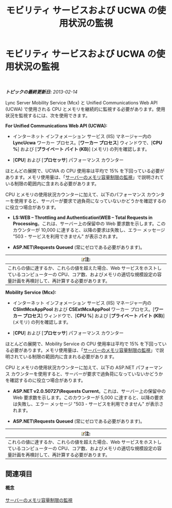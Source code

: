 ﻿---
title: モビリティ サービスおよび UCWA の使用状況の監視
TOCTitle: モビリティ サービスおよび UCWA の使用状況の監視
ms:assetid: 8389b37a-ca3e-4047-8b51-85bc07da87e8
ms:mtpsurl: https://technet.microsoft.com/ja-jp/library/Hh690025(v=OCS.15)
ms:contentKeyID: 48272692
ms.date: 05/19/2016
mtps_version: v=OCS.15
ms.translationtype: HT
---

# モビリティ サービスおよび UCWA の使用状況の監視

 

_**トピックの最終更新日:** 2013-02-14_

Lync Server Mobility Service (Mcx) と Unified Communications Web API (UCWA) で使用される CPU とメモリを継続的に監視する必要があります。使用状況を監視するには、次を使用できます。

**For Unified Communications Web API (UCWA):**

  - インターネット インフォメーション サービス (IIS) マネージャー内の **LyncUcwa** ワーカー プロセス。\[**ワーカー プロセス**\] ウィンドウで、\[**CPU %**\] および \[**プライベート バイト (KB)**\] (メモリ) の列を確認します。

  - \[**CPU**\] および \[**プロセッサ**\] パフォーマンス カウンター

ほとんどの展開で、UCWA の CPU 使用率は平均で 15% を下回っている必要があります。メモリ使用量は、「[サーバーのメモリ容量制限の監視](lync-server-2013-monitoring-for-server-memory-capacity-limits.md)」で説明されている制限の範囲内に含まれる必要があります。

CPU とメモリの使用状況カウンターに加えて、以下のパフォーマンス カウンターを使用すると、サーバーが要求で過負荷になっていないかどうかを確認するのに役立つ場合があります。

  - **LS:WEB – Throttling and Authentication\\WEB – Total Requests in Processing**。これは、サーバー上の保留中の Web 要求数を示します。このカウンターが 10,000 に達すると、以降の要求は失敗し、エラー メッセージ "503 - サービスを利用できません" が表示されます。

  - **ASP.NET\\Requests Queued** (常にゼロである必要があります)。

<table>
<thead>
<tr class="header">
<th><img src="images/Gg412781.note(OCS.15).gif" title="note" alt="note" />注:</th>
</tr>
</thead>
<tbody>
<tr class="odd">
<td>これらの値に達するか、これらの値を超えた場合、Web サービスをホストしているコンピューターの CPU、コア数、およびメモリの適切な規模設定の容量計画を再検討して、再計算する必要があります。</td>
</tr>
</tbody>
</table>


**Mobility Service (Mcx):**

  - インターネット インフォメーション サービス (IIS) マネージャー内の **CSIntMcxAppPool** および **CSExtMcxAppPool** ワーカー プロセス。\[**ワーカー プロセス**\] ウィンドウで、\[**CPU %**\] および \[**プライベート バイト (KB)**\] (メモリ) の列を確認します。

  - \[**CPU**\] および \[**プロセッサ**\] パフォーマンス カウンター

ほとんどの展開で、Mobility Service の CPU 使用率は平均で 15% を下回っている必要があります。メモリ使用量は、「[サーバーのメモリ容量制限の監視](lync-server-2013-monitoring-for-server-memory-capacity-limits.md)」で説明されている制限の範囲内に含まれる必要があります。

CPU とメモリの使用状況カウンターに加えて、以下の ASP.NET パフォーマンス カウンターを使用すると、サーバーが要求で過負荷になっていないかどうかを確認するのに役立つ場合があります。

  - **ASP.NET v2.0.50727\\Requests Current**。これは、サーバー上の保留中の Web 要求数を示します。このカウンターが 5,000 に達すると、以降の要求は失敗し、エラー メッセージ "503 - サービスを利用できません" が表示されます。

  - **ASP.NET\\Requests Queued** (常にゼロである必要があります)。

<table>
<thead>
<tr class="header">
<th><img src="images/Gg412781.note(OCS.15).gif" title="note" alt="note" />注:</th>
</tr>
</thead>
<tbody>
<tr class="odd">
<td>これらの値に達するか、これらの値を超えた場合、Web サービスをホストしているコンピューターの CPU、コア数、およびメモリの適切な規模設定の容量計画を再検討して、再計算する必要があります。</td>
</tr>
</tbody>
</table>


## 関連項目

#### 概念

[サーバーのメモリ容量制限の監視](lync-server-2013-monitoring-for-server-memory-capacity-limits.md)

